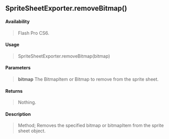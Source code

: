 ## SpriteSheetExporter.removeBitmap()

#### Availability

> Flash Pro CS6.

#### Usage

> SpriteSheetExporter.removeBitmap(bitmap)

#### Parameters

> **bitmap** The BitmapItem or Bitmap to remove from the sprite sheet.

#### Returns

> Nothing.

#### Description

> Method; Removes the specified bitmap or bitmapItem from the sprite sheet object.
